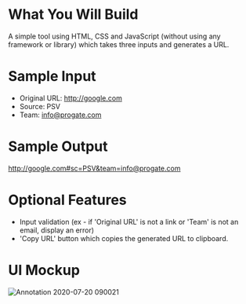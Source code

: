 # What You Will Build
A simple tool using HTML, CSS and JavaScript (without using any framework or library) which takes three inputs and generates a URL.

# Sample Input
* Original URL: http://google.com
* Source: PSV
* Team: info@progate.com

# Sample Output
http://google.com#sc=PSV&team=info@progate.com

# Optional Features
* Input validation (ex - if 'Original URL' is not a link or 'Team' is not an email, display an error)
* 'Copy URL' button which copies the generated URL to clipboard.

# UI Mockup
![Annotation 2020-07-20 090021](https://user-images.githubusercontent.com/10005645/88474297-98688800-cf42-11ea-9904-6f59b7959133.png)
